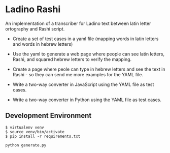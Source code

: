 # Ladino Rashi

An implementation of a transcriber for Ladino text between latin letter ortography and Rashi script.

* Create a set of test cases in a yaml file (mapping words in latin letters and words in hebrew letters)
* Use the yaml to generate a web page where people can see latin letters, Rashi, and squared hebrew letters to verify the mapping.
* Create a page where peole can type in hebrew letters and see the text in Rashi - so they can send me more examples for the YAML file.


* Write a two-way converter in JavaScript using the YAML file as test cases.
* Write a two-way converter in Python using the YAML file as test cases.


## Development Environment

```
$ virtualenv venv
$ source venv/bin/activate
$ pip install -r requirements.txt
```

```
python generate.py
```
